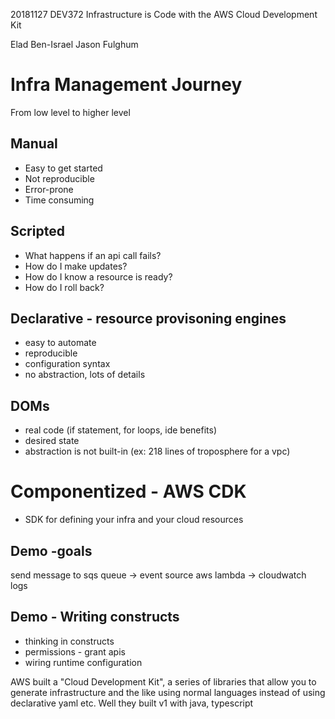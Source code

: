 20181127
DEV372
Infrastructure is Code with the AWS Cloud Development Kit

Elad Ben-Israel
Jason Fulghum

# Infra Management Journey

From low level to higher level

## Manual

- Easy to get started
- Not reproducible
- Error-prone
- Time consuming

## Scripted

- What happens if an api call fails?
- How do I make updates?
- How do I know a resource is ready?
- How do I roll back?

## Declarative - resource provisoning engines

- easy to automate
- reproducible
- configuration syntax
- no abstraction, lots of details

## DOMs

- real code
  (if statement, for loops, ide benefits)
- desired state
- abstraction is not built-in (ex: 218 lines of troposphere for a vpc)

# Componentized - AWS CDK

- SDK for defining your infra and your cloud resources


## Demo -goals
send message to sqs queue -> event source aws lambda -> cloudwatch logs

## Demo - Writing constructs

- thinking in constructs
- permissions - grant apis
- wiring runtime configuration

AWS built a "Cloud Development Kit", a series of libraries that allow you to generate infrastructure and the like using normal languages instead of using declarative yaml etc. Well they built v1 with java, typescript
